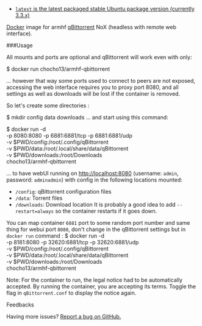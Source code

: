 * [`latest` is the latest packaged stable Ubuntu package version (currently 3.3.x)](https://github.com/chocho13/armhf-qbittorrent/blob/master/Dockerfile)

[Docker](https://www.docker.com/) image for armhf [qBittorrent](http://www.qbittorrent.org/) NoX (headless with remote web interface).

###Usage

All mounts and ports are optional and qBittorrent will work even with only:

$ docker run chocho13/armhf-qbittorrent

... however that way some ports used to connect to peers are not exposed, accessing the web interface requires you to proxy port 8080, and all settings as well as downloads will be lost if the container is removed.

So let's create some directories :

$ mkdir config data downloads
... and start using this command:

$ docker run -d \
    -p 8080:8080 -p 6881:6881/tcp -p 6881:6881/udp \
    -v $PWD/config:/root/.config/qBittorrent \
    -v $PWD/data:/root/.local/share/data/qBittorrent \
    -v $PWD/downloads:/root/Downloads \
    chocho13/armhf-qbittorrent

... to have webUI running on [http://localhost:8080](http://localhost:8080) (username: `admin`, password: `adminadmin`) with config in the following locations mounted:

* `/config`: qBittorrent configuration files
* `/data`: Torrent files
* `/downloads`: Download location
It is probably a good idea to add `--restart=always` so the container restarts if it goes down.

You can map container `6881` port to some random port number and same thing for webui port `8080`, don't change in the qBittorrent settings but in `docker run` command :
$ docker run -d \
    -p 8181:8080 -p 32620:6881/tcp -p 32620:6881/udp \
    -v $PWD/config:/root/.config/qBittorrent \
    -v $PWD/data:/root/.local/share/data/qBittorrent \
    -v $PWD/downloads:/root/Downloads \
    chocho13/armhf-qbittorrent

Note: For the container to run, the legal notice had to be automatically accepted. By running the container, you are accepting its terms. Toggle the flag in `qBittorrent.conf` to display the notice again.

Feedbacks

Having more issues? [Report a bug on GitHub.](https://github.com/chocho13/armhf-qbittorrent/issues)
